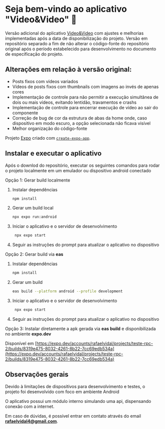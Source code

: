 # Seja bem-vindo ao aplicativo "Video&Video" 👋

Versão adicional do aplicativo [Video&Video](https://github.com/RTVidal/teste-rpc) com ajustes e melhorias implementadas após a data de disponibilização do projeto. Versão em repositório separado a fim de não alterar o código-fonte do repositório original após o período estabelecido para desenvolvimento no documento de especificação do projeto.

## Alterações em relação à versão original:

- Posts fixos com vídeos variados
- Vídeos de posts fixos com thumbnails com imagens ao invés de apenas cores
- Implementação de controle para não permitir a execução simultânea de dois ou mais vídeos, evitando lentidão, travamentos e crashs
- Implementação de controle para encerrar execução de vídeo ao sair do componente
- Correção de bug de cor da estrutura de abas da home onde, caso dispositivo em modo escuro, a opção selecionada não ficava visível
- Melhor organização do código-fonte

Projeto [Expo](https://expo.dev) criado com [`create-expo-app`](https://www.npmjs.com/package/create-expo-app).

## Instalar e executar o aplicativo

Após o downlod do repositório, executar os seguintes comandos para rodar o projeto localmente em um emulador ou dispositivo android conectado

Opção 1: Gerar build localmente

1. Instalar dependências

   ```bash
   npm install
   ```

2. Gerar um build local

   ```bash
   npx expo run:android
   ```

3. Iniciar o aplicativo e o servidor de desenvolvimento

   ```bash
    npx expo start
   ```

4. Seguir as instruções do prompt para atualizar o aplicativo no dispositivo

Opção 2: Gerar build via **eas**

1. Instalar dependências

   ```bash
   npm install
   ```

2. Gerar um build

   ```bash
   eas build --platform android --profile development
   ```

3. Iniciar o aplicativo e o servidor de desenvolvimento

   ```bash
    npx expo start
   ```

4. Seguir as instruções do prompt para atualizar o aplicativo no dispositivo

Opção 3: Instalar diretamente a apk gerada via **eas build** e disponibilizada no ambiente **expo.dev**

Disponível em [https://expo.dev/accounts/rafaelvidal/projects/teste-rpc-2/builds/8319e475-8032-4261-8b22-7cc69edb534a](https://expo.dev/accounts/rafaelvidal/projects/teste-rpc-2/builds/8319e475-8032-4261-8b22-7cc69edb534a)

## Observações gerais

Devido à limitações de dispositivos para desenvolvimento e testes, o projeto foi desenvolvido com foco em ambiente Android

O aplicativo possui um módulo interno simulando uma api, dispensando conexão com a internet.

Em caso de dúvidas, é possível entrar em contato através do email **rafaelvidal4@gmail.com**.
